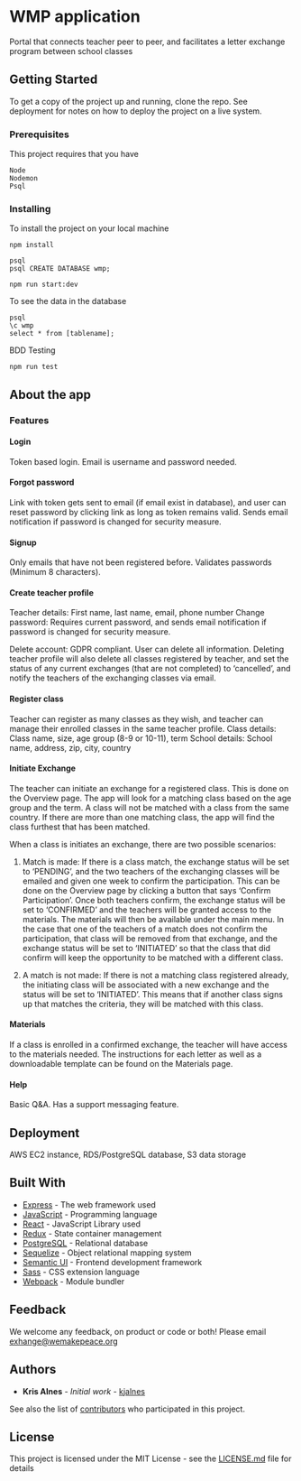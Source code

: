 # WMP application

Portal that connects teacher peer to peer, and facilitates a letter exchange program between school classes

## Getting Started

To get a copy of the project up and running, clone the repo.
See deployment for notes on how to deploy the project on a live system.

### Prerequisites

This project requires that you have
```
Node
Nodemon
Psql
```

### Installing

To install the project on your local machine

```
npm install

psql
psql CREATE DATABASE wmp;

npm run start:dev

```

To see the data in the database

```
psql
\c wmp
select * from [tablename];
```

BDD Testing
```
npm run test
```
## About the app

### Features

#### Login
Token based login. Email is username and password needed.

#### Forgot password
Link with token gets sent to email (if email exist in database), and user can reset password by clicking link as long as token remains valid. Sends email notification if password is changed for security measure.

#### Signup
Only emails that have not been registered before.
Validates passwords (Minimum 8 characters).

#### Create teacher profile
Teacher details: First name, last name, email, phone number
Change password: Requires current password, and sends email notification if password is changed for security measure.

Delete account: GDPR compliant. User can delete all information. Deleting teacher profile will also delete all classes registered by teacher, and set the status of any current exchanges (that are not completed)  to ‘cancelled’, and notify the teachers of the exchanging classes via email.

#### Register class
Teacher can register as many classes as they wish, and teacher can manage their enrolled classes in the same teacher profile.
Class details: Class name, size, age group (8-9 or 10-11), term
School details: School name, address, zip, city, country

#### Initiate Exchange
The teacher can initiate an exchange for a registered class. This is done on the Overview page.
The app will look for a matching class based on the age group and the term. A class will not be matched with a class from the same country. If there are more than one matching class, the app will find the class furthest that has been matched.

When a class is initiates an exchange, there are two possible scenarios:
1. Match is made:
If there is a class match, the exchange status will be set to ‘PENDING’, and the two teachers of the exchanging classes will be emailed and given one week to confirm the participation. This can be done on the Overview page by clicking a button that says ‘Confirm Participation’.
Once both teachers confirm, the exchange status will be set to ‘CONFIRMED’ and the teachers will be granted access to the materials. The materials will then be available under the main menu.
In the case that one of the teachers of a match does not confirm the participation, that class will be removed from that exchange, and the exchange status will be set to ‘INITIATED’ so that the class that did confirm will keep the opportunity to be matched with a different class.

2. A match is not made:
If there is not a matching class registered already, the initiating class will be associated with a new exchange and the status will be set to ‘INITIATED’. This means that if another class signs up that matches the criteria, they will be matched with this class.

#### Materials
If a class is enrolled in a confirmed exchange, the teacher will have access to the materials needed. The instructions for each letter as well as a downloadable template can be found on the Materials page.

#### Help
Basic Q&A.
Has a support messaging feature.

## Deployment
AWS EC2 instance, RDS/PostgreSQL database, S3 data storage

## Built With
* [Express](https://expressjs.com/) - The web framework used
* [JavaScript](https://www.javascript.com/) - Programming language
* [React](https://reactjs.org/docs) - JavaScript Library used
* [Redux](https://redux.js.org/) - State container management
* [PostgreSQL](https://www.postgresql.org/docs/) - Relational database
* [Sequelize](http://docs.sequelizejs.com/) - Object relational mapping system
* [Semantic UI](https://react.semantic-ui.com/introduction/) - Frontend development framework
* [Sass](https://sass-lang.com/documentation/file.SASS_REFERENCE.html) - CSS extension language
* [Webpack](https://webpack.js.org/) - Module bundler


## Feedback
We welcome any feedback, on product or code or both! Please email exhange@wemakepeace.org

## Authors

* **Kris Alnes** - *Initial work* - [kjalnes](https://github.com/kjalnes)

See also the list of [contributors](https://github.com/kjalnes/wmpapp/contributors) who participated in this project.

## License

This project is licensed under the MIT License - see the [LICENSE.md](LICENSE.md) file for details


